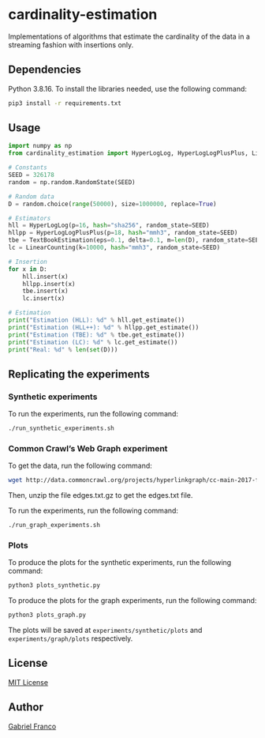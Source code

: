 # cardinality-estimation
Implementations of algorithms that estimate the cardinality of the data in a streaming fashion with insertions only.

## Dependencies

Python 3.8.16. To install the libraries needed, use the following command:

```bash
pip3 install -r requirements.txt
```

## Usage

```py
import numpy as np
from cardinality_estimation import HyperLogLog, HyperLogLogPlusPlus, LinearCounting, TextBookEstimation

# Constants
SEED = 326178
random = np.random.RandomState(SEED)

# Random data
D = random.choice(range(50000), size=1000000, replace=True)

# Estimators
hll = HyperLogLog(p=16, hash="sha256", random_state=SEED)
hllpp = HyperLogLogPlusPlus(p=18, hash="mmh3", random_state=SEED)
tbe = TextBookEstimation(eps=0.1, delta=0.1, m=len(D), random_state=SEED)
lc = LinearCounting(k=10000, hash="mmh3", random_state=SEED)

# Insertion
for x in D:
    hll.insert(x)
    hllpp.insert(x)
    tbe.insert(x)
    lc.insert(x)

# Estimation
print("Estimation (HLL): %d" % hll.get_estimate())
print("Estimation (HLL++): %d" % hllpp.get_estimate())
print("Estimation (TBE): %d" % tbe.get_estimate())
print("Estimation (LC): %d" % lc.get_estimate())
print("Real: %d" % len(set(D)))
```

## Replicating the experiments

### Synthetic experiments

To run the experiments, run the following command:

```sh
./run_synthetic_experiments.sh
```

### Common Crawl’s Web Graph experiment

To get the data, run the following command:

```sh
wget http://data.commoncrawl.org/projects/hyperlinkgraph/cc-main-2017-feb-mar-apr-hostgraph/edges.txt.gz
```

Then, unzip the file edges.txt.gz to get the edges.txt file.

To run the experiments, run the following command:

```sh
./run_graph_experiments.sh
```

### Plots

To produce the plots for the synthetic experiments, run the following command:

```sh
python3 plots_synthetic.py
```

To produce the plots for the graph experiments, run the following command:

```sh
python3 plots_graph.py
```

The plots will be saved at ```experiments/synthetic/plots``` and ```experiments/graph/plots``` respectively. 

## License

[MIT License](LICENSE)

## Author

[Gabriel Franco](https://cs-people.bu.edu/gvfranco/)